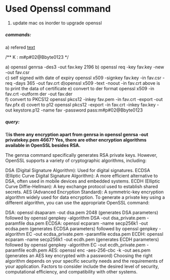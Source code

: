 # Used Openssl command
1) update mac os inorder to upgrade openssl

##### commands:
a) refered [text](https://www.baeldung.com/openssl-self-signed-cert)

/** K : m#p#02@Bbyte0123 */

a) openssl genrsa -des3 -out fav.key 2196
b) openssl req -key fav.key -new -out fav.csr  
c) self signed with date of expiry
openssl x509 -signkey fav.key -in fav.csr -req -days 365 -out fav.crt
d)openssl x509 -text -noout -in fav.crt
above is to print the data of certificate
e) convert to der format
openssl x509 -in fav.crt -outform der -out fav.der  
f) convert to PKCS12
openssl pkcs12 -inkey fav.pem -in fav.crt -export -out fav.pfx
d) covert to p12
openssl pkcs12 -export -in fav.crt -inkey fav.key -out keystore.p12 -name fav -password pass:m#p#02@Bbyte0123


##### query:
1)**is there any encryption apart from genrsa in openssl genrsa -out privatekey.pem 4667?
Yes, there are other encryption algorithms available in OpenSSL besides RSA.**

The genrsa command specifically generates RSA private keys. However, OpenSSL supports a variety of cryptographic algorithms, including:

DSA (Digital Signature Algorithm): Used for digital signatures.
ECDSA (Elliptic Curve Digital Signature Algorithm): A more efficient alternative to DSA, often used in mobile devices and embedded systems.
ECDH (Elliptic Curve Diffie-Hellman): A key exchange protocol used to establish shared secrets.
AES (Advanced Encryption Standard): A symmetric-key encryption algorithm widely used for data encryption.
To generate a private key using a different algorithm, you can use the appropriate OpenSSL command:

DSA: openssl dsaparam -out dsa.pem 2048 (generates DSA parameters) followed by openssl genpkey -algorithm DSA -out dsa_private.pem -paramfile dsa.pem
ECDSA: openssl ecparam -name secp256k1 -out ecdsa.pem (generates ECDSA parameters) followed by openssl genpkey -algorithm EC -out ecdsa_private.pem -paramfile ecdsa.pem
ECDH: openssl ecparam -name secp256k1 -out ecdh.pem (generates ECDH parameters) followed by openssl genpkey -algorithm EC -out ecdh_private.pem -paramfile ecdh.pem
AES: openssl enc -aes-256-cbc -k <password> -out aes.pem (generates an AES key encrypted with a password)
Choosing the right algorithm depends on your specific security needs and the requirements of your application. Factors to consider include the desired level of security, computational efficiency, and compatibility with other systems.